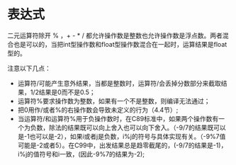 # 表达式

二元运算符除开 % ，+ - * / 都允许操作数是整数也允许操作数是浮点数。两者混合也是可以的，当把int型操作数和float型操作数混合在一起时，运算结果是float型的。

注意以下几点：  

* 运算符/可能产生意外结果，当都是整数时，运算符/会丢掉分数部分来截取结果，1/2结果是0而不是0.5；
* 运算符%要求操作数为整数，如果有一个不是整数，则编译无法通过；
* 把0用作/或者%的右操作数会导致未定义的行为（4.4节）;
* 当运算符/和运算符%用于负操作数时，在C89标准中，如果两个操作数有一个为负数，除法的结果既可以向上舍入也可以向下舍入。（-9/7的结果既可以是-1也可以是-2），如果i或者j是负数，i%j的符号与具体实现有关。（-9%7值可能是-2或者5）。在C99中，出发结果总是趋零截尾的，(-9/7的结果是-1)，i%j的值符号和i一致，(因此-9%7的结果为-2);


